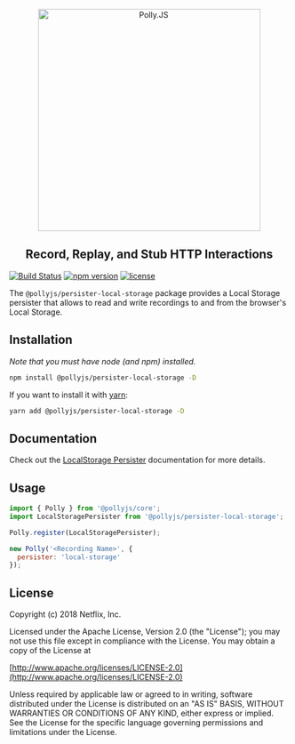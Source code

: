 <p align="center">
  <img alt="Polly.JS" width="400px" src="https://netflix.github.io/pollyjs/assets/images/wordmark-logo-alt.png" />
</p>
<h2 align="center">Record, Replay, and Stub HTTP Interactions</h2>

[![Build Status](https://travis-ci.org/Netflix/pollyjs.svg?branch=master)](https://travis-ci.org/Netflix/pollyjs)
[![npm version](https://badge.fury.io/js/%40pollyjs%2Fpersister-local-storage.svg)](https://badge.fury.io/js/%40pollyjs%2Fpersister-local-storage)
[![license](https://img.shields.io/github/license/Netflix/pollyjs.svg)](http://www.apache.org/licenses/LICENSE-2.0)

The `@pollyjs/persister-local-storage` package provides a Local Storage
persister that allows to read and write recordings to and from the browser's
Local Storage.

## Installation

_Note that you must have node (and npm) installed._

```bash
npm install @pollyjs/persister-local-storage -D
```

If you want to install it with [yarn](https://yarnpkg.com):

```bash
yarn add @pollyjs/persister-local-storage -D
```

## Documentation

Check out the [LocalStorage Persister](https://netflix.github.io/pollyjs/#/persisters/local-storage)
documentation for more details.

## Usage

```js
import { Polly } from '@pollyjs/core';
import LocalStoragePersister from '@pollyjs/persister-local-storage';

Polly.register(LocalStoragePersister);

new Polly('<Recording Name>', {
  persister: 'local-storage'
});
```

## License

Copyright (c) 2018 Netflix, Inc.

Licensed under the Apache License, Version 2.0 (the "License"); you may not use this file except in compliance with the License. You may obtain a copy of the License at

[http://www.apache.org/licenses/LICENSE-2.0](http://www.apache.org/licenses/LICENSE-2.0)

Unless required by applicable law or agreed to in writing, software distributed under the License is distributed on an "AS IS" BASIS, WITHOUT WARRANTIES OR CONDITIONS OF ANY KIND, either express or implied. See the License for the specific language governing permissions and limitations under the License.
